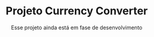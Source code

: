 <h1 align="center">Projeto Currency Converter</h1>
<p style="text-align:center">Esse projeto ainda está em fase de desenvolvimento</p>
